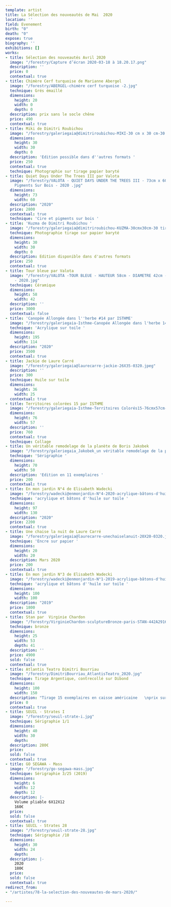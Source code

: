 ```yaml
---
template: artist
title: La Sélection des nouveautés de Mai  2020
location: ''
field: Evenement
birth: "0"
death: "0"
expose: true
biography: ''
exhibitions: []
works:
- title: Sélection des nouveautés Avril 2020
  image: "/forestry/Capture d’écran 2020-03-18 à 18.20.17.png"
  description: ''
  price: 0
  contextual: true
- title: Chimère Cerf turquoise de Marianne Abergel
  image: "/forestry/ABERGEL-chimère cerf turquoise -2.jpg"
  technique: Grés émaillé
  dimensions:
    height: 20
    width: 0
    depth: 0
  description: prix sans le socle chêne
  price: 490
  contextual: true
- title: Miki de Dimitri Roubichou
  image: "/forestry/galeriegaia@dimitriroubichou-MIKI-30 cm x 30 cm-30 tirages.jpg"
  dimensions:
    height: 30
    width: 30
    depth: 0
  description: 'Edition possible dans d''autres formats '
  price: 250
  contextual: true
  technique: Photographie sur tirage papier baryté
- title: Quiet Days Under The Trees III par Valota
  image: "/forestry/VALOTA - QUIET DAYS UNDER THE TREES III - 73cm x 60cm - Cire et
    Pigments Sur Bois - 2020 .jpg"
  dimensions:
    height: 73
    width: 60
  description: "2020"
  price: 2800
  contextual: true
  technique: 'Cire et pigments sur bois '
- title: 'Kuzma de Dimitri Roubichou '
  image: "/forestry/galeriegaia@dimitriroubichou-KUZMA-30cmx30cm-30 tirages.jpg"
  technique: Photographie tirage sur papier baryté
  dimensions:
    height: 30
    width: 30
    depth: 0
  description: Edition disponible dans d'autres formats
  price: 250
  contextual: true
- title: Tour bleue par Valota
  image: "/forestry/VALOTA -TOUR BLEUE - HAUTEUR 58cm - DIAMETRE 42cm - CERAMIQUE
    - 2020.jpg"
  technique: Céramique
  dimensions:
    height: 58
    width: 42
  description: ''
  price: 3000
  contextual: false
- title: 'Canopée Allongée dans l''herbe #14 par ISTHME'
  image: "/forestry/galeriegaia-Isthme-Canopée Allongée dans l'herbe 14-195cmx114cm.JPG"
  technique: 'Acrylique sur toile '
  dimensions:
    height: 195
    width: 114
  description: "2020"
  price: 3500
  contextual: true
- title: Jackie de Laure Carré
  image: "/forestry/galeriegaia@laurecarre-jackie-26X35-0320.jpeg"
  description: ''
  price: 300
  technique: Huile sur toile
  dimensions:
    height: 36
    width: 25
  contextual: true
- title: Territoires colorées 15 par ISTHME
  image: "/forestry/galeriegaia-Isthme-Territoires Colorés15-76cmx57cm-2020.jpg"
  dimensions:
    height: 76
    width: 57
  description: ''
  price: 760
  contextual: true
  technique: Collage
- title: Un véritable remodelage de la planète de Boris Jakobek
  image: "/forestry/galeriegaia_Jakobek_un véritable remodelage de la planète_70X50.jpg"
  technique: 'Sérigraphie '
  dimensions:
    height: 70
    width: 50
  description: 'Edition en 11 exemplaires '
  price: 200
  contextual: true
- title: En mon jardin N°4 de Elisabeth Wadecki
  image: "/forestry/wadecki@enmonjardin-N°4-2020-acrylique-bâtons-d'huile-sur-toile-130x97cm-2200euros.JPG"
  technique: 'acrylique et bâtons d''huile sur toile '
  dimensions:
    height: 97
    width: 130
  description: "2020"
  price: 2200
  contextual: true
- title: Une chaise la nuit de Laure Carré
  image: "/forestry/galeriegaia@laurecarre-unechaiselanuit-20X20-0320.jpeg"
  technique: 'Encre sur papier '
  dimensions:
    height: 20
    width: 20
  description: Mars 2020
  price: 200
  contextual: true
- title: En mon jardin N°3 de Elisabeth Wadecki
  image: "/forestry/wadecki@enmonjardin-N°1-2019-acrylique-bâtons-d'huile-sur-toile-150x150-3500euros.JPG"
  technique: 'acrylique et bâtons d''huile sur toile '
  dimensions:
    height: 100
    width: 100
  description: "2019"
  price: 1800
  contextual: true
- title: Stan par  Virginie Chardon
  image: "/forestry/VirginieChardon-sculptureBronze-paris-STAN-442A2916.jpg"
  technique: bronze
  dimensions:
    height: 25
    width: 53
    depth: 41
  description: ''
  price: 4900
  sold: false
  contextual: true
- title: Atlantis Teatro Dimitri Bourriau
  image: "/forestry/DimitriBourriau_AtlantisTeatro_2020.jpg"
  technique: Tirage Argentique, contrecollé sur Dibond
  dimensions:
    height: 100
    width: 150
  description: "Tirage 15 exemplaires en caisse américaine   \nprix sur demande "
  price: 0
  contextual: true
- title: SEUIL - Strates I
  image: "/forestry/seuil-strate-i.jpg"
  technique: Sérigraphie 1/1
  dimensions:
    height: 40
    width: 30
    depth: 
  description: 280€
  price: 
  sold: false
  contextual: true
- title: GO SEGAWA - Mass
  image: "/forestry/go-segawa-mass.jpg"
  technique: Sérigraphie 3/25 (2019)
  dimensions:
    height: 6
    width: 12
    depth: 12
  description: |-
    Volume pliable 6X12X12
    160€
  price: 
  sold: false
  contextual: true
- title: SEUIL - Strates 28
  image: "/forestry/seuil-strate-28.jpg"
  technique: Sérigraphie /10
  dimensions:
    height: 30
    width: 24
    depth: 
  description: |-
    2020
    180€
  price: 
  sold: false
  contextual: true
redirect_from:
- "/artistes/78-la-selection-des-nouveautes-de-mars-2020/"

---
```

